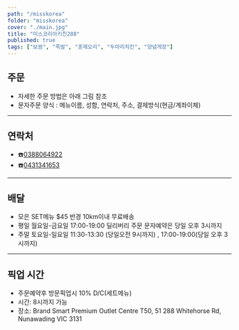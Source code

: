 ```yaml
---
path: "/misskorea"
folder: "misskorea"
cover: "./main.jpg"
title: "미스코리아키친288"
published: true
tags: ["보쌈", "족발", "훈제오리", "두마리치킨", "양념게장"]
---
```


## 주문
- 자세한 주문 방법은 아래 그림 참조
- 문자주문 양식 : 메뉴이름, 성함, 연락처, 주소, 결제방식(현금/계좌이체)

---

## 연락처
- ☎️<a href="tel:0388064922">0388064922</a>
- ☎️<a href="tel:0431341653">0431341653</a> 

---

## 배달
- 모은 SET메뉴 $45 반경 10km이내 무료배송
- 평일 월요일-금요일 17:00-19:00 
  딜리버리 주문 문자예약은 당일 오후 3시까지
- 주말 토요일-일요일 11:30-13:30 (당일오전 9시까지) , 17:00-19:00(당일 오후 3시까지)

---

## 픽업 시간
- 주문예약후 방문픽업시 10% D/C(세트메뉴)
- 시간: 8시까지 가능
- 장소: Brand Smart Premium Outlet Centre T50, 51 288 Whitehorse Rd, Nunawading VIC 3131


